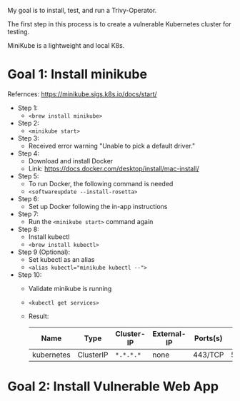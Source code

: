 My goal is to install, test, and run a Trivy-Operator.

The first step in this process is to create a vulnerable Kubernetes cluster for testing.

MiniKube is a lightweight and local K8s.

# Goal 1: Install minikube
Refernces: https://minikube.sigs.k8s.io/docs/start/
* Step 1:
    - `<brew install minikube>`
* Step 2:
    - `<minikube start>`
* Step 3:
    - Received error warning "Unable to pick a default driver."
* Step 4:
    - Download and install Docker
    - Link: https://docs.docker.com/desktop/install/mac-install/
* Step 5:
    - To run Docker, the following command is needed
    - `<softwareupdate --install-rosetta>`
* Step 6:
    - Set up Docker following the in-app instructions
* Step 7:
    - Run the `<minikube start>` command again
* Step 8:
    - Install kubectl
    - `<brew install kubectl>`
* Step 9 (Optional):
    - Set kubectl as an alias
    - `<alias kubectl="minikube kubectl --">`
* Step 10:
    - Validate minikube is running
    - `<kubectl get services>`
    - Result:

        | Name       | Type      | Cluster-IP | External-IP | Ports(s) | Age   |
        | ---------- | --------- | ---------- | ----------- | -------- | ----- |
        | kubernetes | ClusterIP | `*.*.*.*`  | none        | 443/TCP  | 5m25s |

# Goal 2: Install Vulnerable Web App